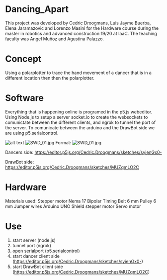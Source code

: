 # Dancing_Apart

This project was developed by Cedric Droogmans, Luis Jayme Buerba, Elena Jaramazovic and Lorenzo Masini for the Hardware course during the master in robotics and advanced construction 19/20 at IaaC. The teaching faculty was Angel Muñoz and Agustina Palazzo.


# Concept

Using a polarplotter to trace the hand movement of a dancer that is in a different location then then the polarplotter.


# Software

Everything that is happening online is programed in the p5.js webeditor.
Using Node.js to setup a server socket.io to create the websockets to comunictate between the different clients, and ngrok to tunnel the port of the server. To comunicate between the arduino and the DrawBot side we are using p5.serialcontrol.

![alt text](/SWD_01.jpg)
![SWD_01.jpg](/SWD_01.jpg)
Format: ![SWD_01.jpg](url)

Dancers side:
https://editor.p5js.org/Cedric.Droogmans/sketches/syienGx0-

DrawBot side:
https://editor.p5js.org/Cedric.Droogmans/sketches/MUZqmLO2C


# Hardware 

Materials used:
Stepper motor Nema 17 Bipolar 
Timing Belt 6 mm
Pulley 6 mm
Jumper wires
Arduino UNO
Shield stepper motor
Servo motor


# Use

1) start server   (node.js)
2) tunnel port    (ngrok)
3) open serialport (p5.serialcontrol)
4) start dancer client side (https://editor.p5js.org/Cedric.Droogmans/sketches/syienGx0-)
5) start DrawBot client side (https://editor.p5js.org/Cedric.Droogmans/sketches/MUZqmLO2C)
